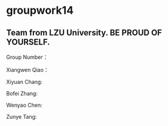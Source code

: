 # groupwork14 

## Team from LZU University. BE PROUD OF YOURSELF.

Group Number：

Xiangwen Qiao：

Xiyuan Chang:

Bofei Zhang:

Wenyao Chen:

Zunye Tang:


